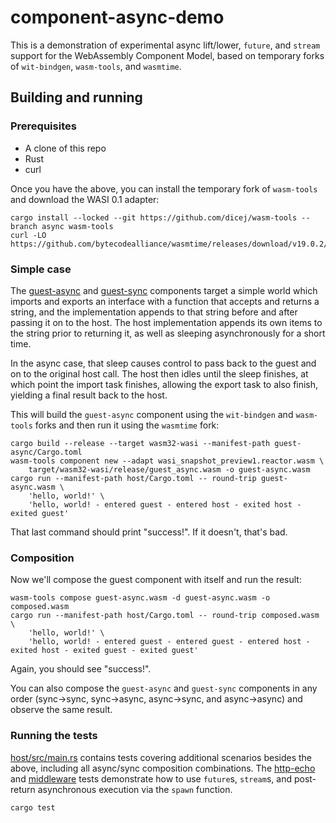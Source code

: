 # component-async-demo

This is a demonstration of experimental async lift/lower, `future`, and `stream`
support for the WebAssembly Component Model, based on temporary forks of
`wit-bindgen`, `wasm-tools`, and `wasmtime`.

## Building and running

### Prerequisites

- A clone of this repo
- Rust
- curl

Once you have the above, you can install the temporary fork of `wasm-tools` and download the WASI 0.1 adapter:

```
cargo install --locked --git https://github.com/dicej/wasm-tools --branch async wasm-tools
curl -LO https://github.com/bytecodealliance/wasmtime/releases/download/v19.0.2/wasi_snapshot_preview1.reactor.wasm
```

### Simple case

The [guest-async](./guest-async/src/lib.rs) and
[guest-sync](./guest-sync/src/lib.rs) components target a simple world which
imports and exports an interface with a function that accepts and returns a
string, and the implementation appends to that string before and after passing
it on to the host.  The host implementation appends its own items to the string
prior to returning it, as well as sleeping asynchronously for a short time.

In the async case, that sleep causes control to pass back to the guest and on to
the original host call.  The host then idles until the sleep finishes, at which
point the import task finishes, allowing the export task to also finish,
yielding a final result back to the host.

This will build the `guest-async` component using the `wit-bindgen` and
`wasm-tools` forks and then run it using the `wasmtime` fork:

```
cargo build --release --target wasm32-wasi --manifest-path guest-async/Cargo.toml
wasm-tools component new --adapt wasi_snapshot_preview1.reactor.wasm \
    target/wasm32-wasi/release/guest_async.wasm -o guest-async.wasm
cargo run --manifest-path host/Cargo.toml -- round-trip guest-async.wasm \
    'hello, world!' \
    'hello, world! - entered guest - entered host - exited host - exited guest'
```

That last command should print "success!".  If it doesn't, that's bad.

### Composition

Now we'll compose the guest component with itself and run the result:

```
wasm-tools compose guest-async.wasm -d guest-async.wasm -o composed.wasm
cargo run --manifest-path host/Cargo.toml -- round-trip composed.wasm \
    'hello, world!' \
    'hello, world! - entered guest - entered guest - entered host - exited host - exited guest - exited guest'
```

Again, you should see "success!".

You can also compose the `guest-async` and `guest-sync` components in any order
(sync->sync, sync->async, async->sync, and async->async) and observe the same
result.

### Running the tests

[host/src/main.rs](./host/src/main.rs) contains tests covering additional
scenarios besides the above, including all async/sync composition combinations.
The [http-echo](./http-echo/src/lib.rs) and
[middleware](./middleware/src/lib.rs) tests demonstrate how to use `future`s,
`stream`s, and post-return asynchronous execution via the `spawn` function.

```
cargo test
```
